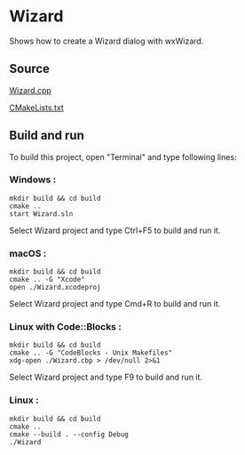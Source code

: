 # Wizard

Shows how to create a Wizard dialog with wxWizard.

## Source

[Wizard.cpp](Wizard.cpp)

[CMakeLists.txt](CMakeLists.txt)

## Build and run

To build this project, open "Terminal" and type following lines:

### Windows :

``` shell
mkdir build && cd build
cmake .. 
start Wizard.sln
```

Select Wizard project and type Ctrl+F5 to build and run it.

### macOS :

``` shell
mkdir build && cd build
cmake .. -G "Xcode"
open ./Wizard.xcodeproj
```

Select Wizard project and type Cmd+R to build and run it.

### Linux with Code::Blocks :

``` shell
mkdir build && cd build
cmake .. -G "CodeBlocks - Unix Makefiles"
xdg-open ./Wizard.cbp > /dev/null 2>&1
```

Select Wizard project and type F9 to build and run it.

### Linux :

``` shell
mkdir build && cd build
cmake .. 
cmake --build . --config Debug
./Wizard
```
